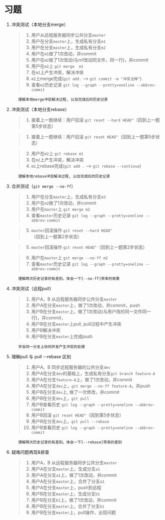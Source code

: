# 习题

1. 冲突测试（本地分支merge）
   > 1. 用户从远程服务器同步公共分支`master`
   > 2. 用户在分支`master`上，生成私有分支`m1`
   > 3. 用户在分支`master`上，生成私有分支`m2`
   > 4. 用户在`m1`做了1次改动，并commit
   > 5. 用户在`m2`做了1次改动(与m1改动同文件，同一行)，并commit
   > 6. 用户在`m2`上 `git merge  m1`
   > 7. 在`m2`上产生冲突，解决冲突
   > 8. `m2`上merge完成(`git add.` --> `git commit -m "冲突注释"`)
   > 9. 查看`m2`历史记录 `git log --graph --pretty=oneline --abbrev-commit`

   ```text
      理解本地merge冲突解决过程, 以及完成后的历史记录
   ```

2. 冲突测试（本地分支rebase）

   > 1. 接着上一题继续：用户回滚 `git reset --hard HEAD^`（回到上一题第5步状态）

   > 1. 接着上一题继续：用户回滚 `git reset HEAD^`（回到上一题第5步状态）

   > 2. 用户在`m2`上 `git rebase m1`
   > 3. 在`m2`上产生冲突，解决冲突
   > 4. `m2`上rebase完成(`git add .` --> `git rebase --continue`)

   ```text
      理解本地rebase冲突解决过程, 以及完成后的历史记录
   ```

3. 合并测试（`git merge --no-ff`）
   > 1. 用户在分支`master`上，生成私有分支`m3`
   > 2. 用户在`m2`做了1次改动，并commit
   > 3. 用户在`master`上 `git merge m2`
   > 4. 查看`master`历史记录 `git log --graph --pretty=oneline --abbrev-commit`

   > 5. `master`回滚操作 `git reset --hard HEAD^`（回到上一题第2步状态）

   > 5. `master`回滚操作 `git reset HEAD^`（回到上一题第2步状态）

   > 6. 用户在`master`上 `git merge --no-ff m2`
   > 7. 查看`master`历史记录 `git log --graph --pretty=oneline --abbrev-commit`

   ```text
      理解两次历史记录的有差别，体会一下[--no-ff]带来的效果
   ```

4. 冲突测试（远程pull）
   > 1. 用户A，B 从远程服务器同步公共分支`master`
   > 2. 用户A在分支`master`上，做了1次改动，并commit，push
   > 3. 用户B在分支`master`上，做了1次改动(与用户改的同一文件同一行)，并commit，
   > 4. 用户B在分支`master`上pull, pull过程中产生冲突
   > 5. 用户B解决冲突
   > 6. 用户B在分支`master`上完成push

   ```text
      学会同一分支上协同开发产生冲突的处理
   ```

5. 理解pull 与 pull --rebase 区别
   > 1. 用户A，B 同步远程服务器的公共分支`dev`
   > 2. 用户A在分支`dev`的基础上，生成私有分支`git branch feature-A`
   > 3. 用户A在分支`feature-A`上，做了1次改动，并commit
   > 4. 用户A在分支`dev`上，`git merge --no-ff feature-A`，并push
   > 5. 用户B在分支`dev`上, 做了一次修改，并commit
   > 6. 用户B在分支`dev`上，`git pull`
   > 7. 用户B查看历史 `git log --graph --pretty=oneline --abbrev-commit`
   > 8. 用户B回滚 `git reset HEAD^`（回到第5步状态）
   > 9. 用户B在分支`dev`上，`git pull --rebase`
   > 10. 用户B查看历史 `git log --graph --pretty=oneline --abbrev-commit`

   ```text
      理解两次历史记录的有差别，体会一下[--rebase]带来的差别
   ```

6. 疑难问题再现&排查
   > 1. 用户A，B 从远程服务器同步公共分支`master`
   > 2. 用户A在分支`master`上，生成分支`a1`
   > 3. 用户A在分支`a1`上，做了1次改动，并commit
   > 4. 用户A在分支`master`上，合并了分支`a1`
   > 5. 用户A在分支`master`上，push到远程
   > 6. 用户B在分支`master`上，生成分支`b1`
   > 7. 用户B在分支`b1`上，做了1次改动，并commit
   > 8. 用户B在分支`master`上，合并了分支`b1`
   > 9. 用户B在分支`master`上，pull操作，出现问题
